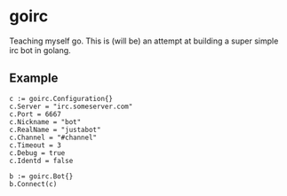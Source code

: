 # goirc
Teaching myself go. This is (will be) an attempt at building a super simple irc bot in golang.

## Example

	c := goirc.Configuration{}
	c.Server = "irc.someserver.com"
	c.Port = 6667
	c.Nickname = "bot"
	c.RealName = "justabot"
	c.Channel = "#channel"
	c.Timeout = 3
    c.Debug = true
    c.Identd = false

	b := goirc.Bot{}
	b.Connect(c)
